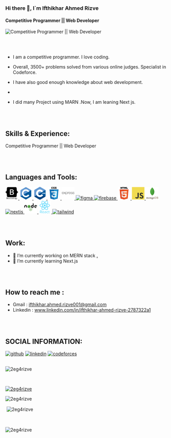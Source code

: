 ### Hi there 👋, I`m Ifthikhar Ahmed Rizve
#### Competitive Programmer || Web Developer 

![Competitive Programmer || Web Developer ](https://media.licdn.com/dms/image/D5616AQGvPeZtbG6uYg/profile-displaybackgroundimage-shrink_350_1400/0/1702303202181?e=1707955200&v=beta&t=vF8YkORqZvD44oveWxfgl9s6l5D0FMOKbWhDEIRDZHc)

<br>
<br>

- I am a competitive programmer. I love coding. 

- Overall, 3500+ problems solved from various online judges. Specialist in Codeforce.

- I have also good enough knowledge about web development.
- 
- I did many Project using MARN .Now, I am leaning Next js.

<br>
<br>

## Skills & Experience:
Competitive Programmer || Web Developer 

<br>
<br>

## Languages and Tools:
<p align="left"> <a href="https://getbootstrap.com" target="_blank" rel="noreferrer"> <img src="https://raw.githubusercontent.com/devicons/devicon/master/icons/bootstrap/bootstrap-plain-wordmark.svg" alt="bootstrap" width="40" height="40"/> </a> <a href="https://www.cprogramming.com/" target="_blank" rel="noreferrer"> <img src="https://raw.githubusercontent.com/devicons/devicon/master/icons/c/c-original.svg" alt="c" width="40" height="40"/> </a> <a href="https://www.w3schools.com/cpp/" target="_blank" rel="noreferrer"> <img src="https://raw.githubusercontent.com/devicons/devicon/master/icons/cplusplus/cplusplus-original.svg" alt="cplusplus" width="40" height="40"/> </a> <a href="https://www.w3schools.com/css/" target="_blank" rel="noreferrer"> <img src="https://raw.githubusercontent.com/devicons/devicon/master/icons/css3/css3-original-wordmark.svg" alt="css3" width="40" height="40"/> </a> <a href="https://expressjs.com" target="_blank" rel="noreferrer"> <img src="https://raw.githubusercontent.com/devicons/devicon/master/icons/express/express-original-wordmark.svg" alt="express" width="40" height="40"/> </a> <a href="https://www.figma.com/" target="_blank" rel="noreferrer"> <img src="https://www.vectorlogo.zone/logos/figma/figma-icon.svg" alt="figma" width="40" height="40"/> </a> <a href="https://firebase.google.com/" target="_blank" rel="noreferrer"> <img src="https://www.vectorlogo.zone/logos/firebase/firebase-icon.svg" alt="firebase" width="40" height="40"/> </a> <a href="https://www.w3.org/html/" target="_blank" rel="noreferrer"> <img src="https://raw.githubusercontent.com/devicons/devicon/master/icons/html5/html5-original-wordmark.svg" alt="html5" width="40" height="40"/> </a> <a href="https://developer.mozilla.org/en-US/docs/Web/JavaScript" target="_blank" rel="noreferrer"> <img src="https://raw.githubusercontent.com/devicons/devicon/master/icons/javascript/javascript-original.svg" alt="javascript" width="40" height="40"/> </a> <a href="https://www.mongodb.com/" target="_blank" rel="noreferrer"> <img src="https://raw.githubusercontent.com/devicons/devicon/master/icons/mongodb/mongodb-original-wordmark.svg" alt="mongodb" width="40" height="40"/> </a> <a href="https://nextjs.org/" target="_blank" rel="noreferrer"> <img src="https://cdn.worldvectorlogo.com/logos/nextjs-2.svg" alt="nextjs" width="40" height="40"/> </a> <a href="https://nodejs.org" target="_blank" rel="noreferrer"> <img src="https://raw.githubusercontent.com/devicons/devicon/master/icons/nodejs/nodejs-original-wordmark.svg" alt="nodejs" width="40" height="40"/> </a> <a href="https://reactjs.org/" target="_blank" rel="noreferrer"> <img src="https://raw.githubusercontent.com/devicons/devicon/master/icons/react/react-original-wordmark.svg" alt="react" width="40" height="40"/> </a> <a href="https://tailwindcss.com/" target="_blank" rel="noreferrer"> <img src="https://www.vectorlogo.zone/logos/tailwindcss/tailwindcss-icon.svg" alt="tailwind" width="40" height="40"/> </a> </p>


<br>
<br>

## Work:

- 🔭 I’m currently working on MERN stack [.](.)  
- 🌱 I’m currently learning Next.js

<br>
<br>

## How to reach me :

- Gmail : ifthikhar.ahmed.rizve001@gmail.com
- Linkedin : www.linkedin.com/in/ifthikhar-ahmed-rizve-2787322a1

<br>
<br>

## SOCIAL INFORMATION:

[<img src='https://cdn.jsdelivr.net/npm/simple-icons@3.0.1/icons/github.svg' alt='github' height='40'>](https://github.com/2eg4rizve)  [<img src='https://cdn.jsdelivr.net/npm/simple-icons@3.0.1/icons/linkedin.svg' alt='linkedin' height='40'>](https://www.linkedin.com/in/www.linkedin.com/in/ifthikhar-ahmed-rizve-2787322a1/)  [<img src='https://cdn.jsdelivr.net/npm/simple-icons@3.0.1/icons/codeforces.svg' alt='codeforces' height='40'>](I_Am_Riz)  
<br>



<p align="left"> <img src="https://komarev.com/ghpvc/?username=2eg4rizve&label=Profile%20views&color=0e75b6&style=flat" alt="2eg4rizve" /> </p>

<br>

<p align="left"> <a href="https://github.com/ryo-ma/github-profile-trophy"><img src="https://github-profile-trophy.vercel.app/?username=2eg4rizve" alt="2eg4rizve" /></a> </p>



<p><img align="left" src="https://github-readme-stats.vercel.app/api/top-langs?username=2eg4rizve&show_icons=true&locale=en&layout=compact" alt="2eg4rizve" /></p>

<br>

<p>&nbsp;<img align="center" src="https://github-readme-stats.vercel.app/api?username=2eg4rizve&show_icons=true&locale=en" alt="2eg4rizve" /></p>
<br>

<p><img align="center" src="https://github-readme-streak-stats.herokuapp.com/?user=2eg4rizve&" alt="2eg4rizve" /></p>

